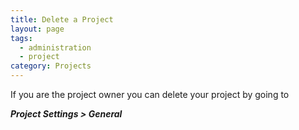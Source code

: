 ```yaml
---
title: Delete a Project
layout: page
tags:
  - administration
  - project
category: Projects
---
```

If you are the project owner you can delete your project by going to

***Project Settings > General***
